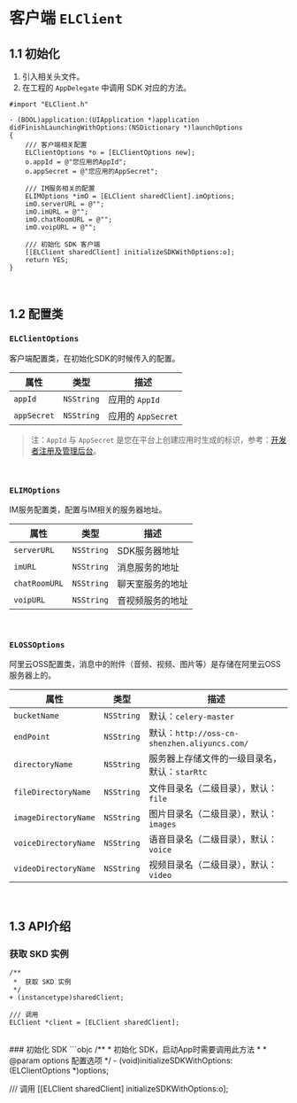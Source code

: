 # 客户端 `ELClient`

## 1.1 初始化
1. 引入相关头文件。
2. 在工程的 `AppDelegate` 中调用 SDK 对应的方法。

```objc
#import "ELClient.h"

- (BOOL)application:(UIApplication *)application didFinishLaunchingWithOptions:(NSDictionary *)launchOptions
{
    /// 客户端相关配置
    ELClientOptions *o = [ELClientOptions new];
    o.appId = @"您应用的AppId";
    o.appSecret = @"您应用的AppSecret";
    
    /// IM服务相关的配置
    ELIMOptions *imO = [ELClient sharedClient].imOptions;
    imO.serverURL = @"";
    imO.imURL = @"";
    imO.chatRoomURL = @"";
    imO.voipURL = @"";
    
    /// 初始化 SDK 客户端
    [[ELClient sharedClient] initializeSDKWithOptions:o];
    return YES;
}
```

<br />

## 1.2 配置类

### `ELClientOptions` 
客户端配置类，在初始化SDK的时候传入的配置。

| 属性 | 类型 | 描述 | 
| --- | --- | --- |
| `appId` | `NSString` | 应用的 `AppId` |
| `appSecret` | `NSString` | 应用的 `AppSecret` |

> 注：`AppId` 与 `AppSecret` 是您在平台上创建应用时生成的标识，参考：[开发者注册及管理后台]()。 

<br />

### `ELIMOptions` 
IM服务配置类，配置与IM相关的服务器地址。

| 属性 | 类型 | 描述 | 
| --- | --- | --- |
| `serverURL` | `NSString` | SDK服务器地址 |
| `imURL` | `NSString` | 消息服务的地址 |
| `chatRoomURL` | `NSString` | 聊天室服务的地址 |
| `voipURL` | `NSString` | 音视频服务的地址 |

<br />

### `ELOSSOptions`
阿里云OSS配置类，消息中的附件（音频、视频、图片等）是存储在阿里云OSS服务器上的。

| 属性 | 类型 | 描述 | 
| --- | --- | --- |
| `bucketName` | `NSString` | 默认：`celery-master` |
| `endPoint` | `NSString` | 默认：`http://oss-cn-shenzhen.aliyuncs.com/` |
| `directoryName` | `NSString` | 服务器上存储文件的一级目录名，默认：`starRtc` |
| `fileDirectoryName` | `NSString` | 文件目录名（二级目录），默认：`file` |
| `imageDirectoryName` | `NSString` | 图片目录名（二级目录），默认：`images` |
| `voiceDirectoryName` | `NSString` | 语音目录名（二级目录），默认：`voice` |
| `videoDirectoryName` | `NSString` | 视频目录名（二级目录），默认：`video` |

<br />

## 1.3 API介绍

### 获取 SKD 实例
```objc
/**
 *  获取 SKD 实例
 */
+ (instancetype)sharedClient;

/// 调用
ELClient *client = [ELClient sharedClient];
```
<br />
### 初始化 SDK
```objc
/**
 *  初始化 SDK，启动App时需要调用此方法
 *
 *  @param options 配置选项
 */
- (void)initializeSDKWithOptions:(ELClientOptions *)options;

/// 调用 
[[ELClient sharedClient] initializeSDKWithOptions:o];
```